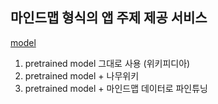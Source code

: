## 마인드맵 형식의 앱 주제 제공 서비스

[model](https://github.com/Kyubyong/wordvectors)
1. pretrained model 그대로 사용 (위키피디아)
2. pretrained model + 나무위키
3. pretrained model + 마인드맵 데이터로 파인튜닝
